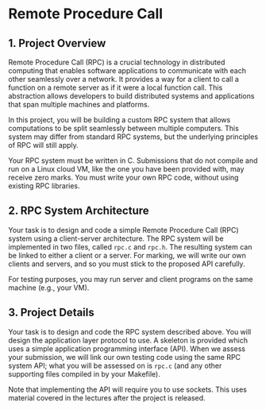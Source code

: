 #  Remote Procedure Call

 
## 1. Project Overview

Remote Procedure Call (RPC) is a crucial technology in distributed computing that enables software applications to communicate with each other seamlessly over a network. It provides a way for a client to call a function on a remote server as if it were a local function call. This abstraction allows developers to build distributed systems and applications that span multiple machines and platforms.

In this project, you will be building a custom RPC system that allows computations to be split seamlessly between multiple computers. This system may differ from standard RPC systems, but the underlying principles of RPC will still apply.

Your RPC system must be written in C. Submissions that do not compile and run on a Linux cloud VM, like the one you have been provided with, may receive zero marks. You must write your own RPC code, without using existing RPC libraries.

## 2. RPC System Architecture

Your task is to design and code a simple Remote Procedure Call (RPC) system using a client-server architecture. The RPC system will be implemented in two files, called `rpc.c` and `rpc.h`. The resulting system can be linked to either a client or a server. For marking, we will write our own clients and servers, and so you must stick to the proposed API carefully.

For testing purposes, you may run server and client programs on the same machine (e.g., your VM).

## 3. Project Details

Your task is to design and code the RPC system described above. You will design the application layer protocol to use. A skeleton is provided which uses a simple application programming interface (API). When we assess your submission, we will link our own testing code using the same RPC system API; what you will be assessed on is `rpc.c` (and any other supporting files compiled in by your Makefile).

Note that implementing the API will require you to use sockets. This uses material covered in the lectures after the project is released.
